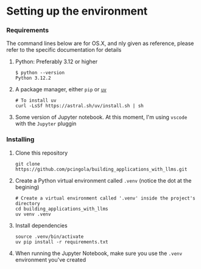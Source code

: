 # Setting up the environment

### Requirements

The command lines below are for OS.X, and nly given as reference, please refer to the specific documentation for details

1. Python: Preferably 3.12 or higher

    ```
    $ python --version
    Python 3.12.2
    ```

2. A package manager, either `pip` or [`uv`](https://astral.sh/blog/uv)

    ```
    # To install uv
    curl -LsSf https://astral.sh/uv/install.sh | sh
    ```

3. Some version of Jupyter notebook. At this moment, I'm using `vscode` with the `Jupyter` pluggin


### Installing

1. Clone this repository
    ```
    git clone https://github.com/pcingola/building_applications_with_llms.git
    ```

2. Create a Python virtual environment called `.venv` (notice the dot at the begining)

    ```
    # Create a virtual environment called '.venv' inside the project's directory
    cd building_applications_with_llms
    uv venv .venv
    ```

3. Install dependencies
    ```
    source .venv/bin/activate
    uv pip install -r requirements.txt
    ```

4. When running the Jupyter Notebook, make sure you use the `.venv` environment you've created



